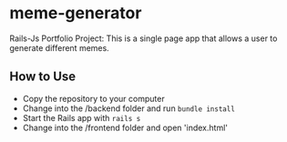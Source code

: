# meme-generator
Rails-Js Portfolio Project: This is a single page app that allows a user to 
generate different memes.

## How to Use
- Copy the repository to your computer
- Change into the /backend folder and run `bundle install`
- Start the Rails app with `rails s`
- Change into the /frontend folder and open 'index.html'
